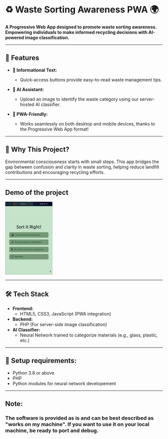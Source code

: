 # ♻️ Waste Sorting Awareness PWA 🌍  
**A Progressive Web App designed to promote waste sorting awareness. Empowering individuals to make informed recycling decisions with AI-powered image classification.**

---

## 📜 Features  
- **📝 Informational Text:**  
  - Quick-access buttons provide easy-to-read waste management tips.  

- **🤖 AI Assistant:**  
  - Upload an image to identify the waste category using our server-hosted AI classifier.  

- **📱 PWA-Friendly:**  
  - Works seamlessly on both desktop and mobile devices, thanks to the Progressive Web App format!  

---

## 🎯 Why This Project?  
Environmental consciousness starts with small steps. This app bridges the gap between confusion and clarity in waste sorting, helping reduce landfill contributions and encouraging recycling efforts.

---

## Demo of the project
<img src="/Screen Recording Nov 29 2024.gif/" width=30% height=30%/>


---

## 🛠️ Tech Stack  
- **Frontend:**  
  - HTML5, CSS3, JavaScript (PWA integration)  
- **Backend:**  
  - PHP (For server-side image classification)  
- **AI Classifier:**  
  - Neural Network trained to categorize materials (e.g., glass, plastic, etc.)  

---

## 🚀 Setup requirements:
- Python 3.8 or above  
- PHP
- Python modules for neural network developement


---

## Note:
### The software is provided as is and can be best described as "works on my machine". If you want to use it on your local machine, be ready to port and debug.
